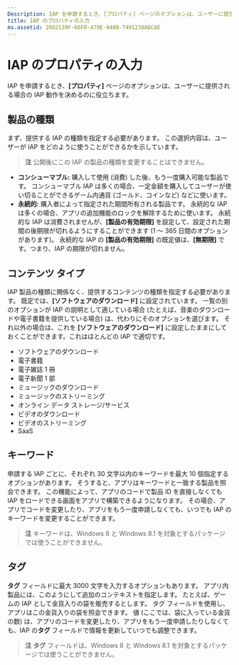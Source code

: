 ```yaml
---
Description: IAP を申請するとき、[プロパティ] ページのオプションは、ユーザーに提供される場合の IAP 動作を決めるのに役立ちます。
title: IAP のプロパティの入力
ms.assetid: 26D2139F-66FD-479E-940B-7491238ADCAE
---
```


# IAP のプロパティの入力


IAP を申請するとき、**[プロパティ]** ページのオプションは、ユーザーに提供される場合の IAP 動作を決めるのに役立ちます。

## 製品の種類


まず、提供する IAP の種類を指定する必要があります。 この選択内容は、ユーザーが IAP をどのように使うことができるかを示しています。

> **注**  公開後にこの IAP の製品の種類を変更することはできません。

-   **コンシューマブル:** 購入して使用 (消費) した後、もう一度購入可能な製品です。 コンシューマブル IAP は多くの場合、一定金額を購入してユーザーが使い切ることができるゲーム内通貨 (ゴールド、コインなど) などに使います。
-   **永続的:** 購入者によって指定された期間所有される製品です。 永続的な IAP は多くの場合、アプリの追加機能のロックを解除するために使います。 永続的な IAP は消費されませんが、**[製品の有効期限]** を設定して、設定された期間の後期限が切れるようにすることができます (1 ～ 365 日間のオプションがあります)。 永続的な IAP の **[製品の有効期限]** の既定値は、**[無期限]** です。つまり、IAP の期限が切れません。

## コンテンツ タイプ


IAP 製品の種類に関係なく、提供するコンテンツの種類を指定する必要があります。 既定では、**[ソフトウェアのダウンロード]** に設定されています。 一覧の別のオプションが IAP の説明として適している場合 (たとえば、音楽のダウンロードや電子書籍を提供している場合) は、代わりにそのオプションを選びます。 それ以外の場合は、これを **[ソフトウェアのダウンロード]** に設定したままにしておくことができます。これはほとんどの IAP で適切です。

-   ソフトウェアのダウンロード
-   電子書籍
-   電子雑誌 1 冊
-   電子新聞 1 部
-   ミュージックのダウンロード
-   ミュージックのストリーミング
-   オンライン データ ストレージ/サービス
-   ビデオのダウンロード
-   ビデオのストリーミング
-   SaaS

## キーワード


申請する IAP ごとに、それぞれ 30 文字以内のキーワードを最大 10 個指定するオプションがあります。 そうすると、アプリはキーワードと一致する製品を照会できます。 この機能によって、アプリのコードで製品 ID を直接しなくても IAP をロードできる画面をアプリで構築できるようになります。 その場合、アプリでコードを変更したり、アプリをもう一度申請しなくても、いつでも IAP のキーワードを変更することができます。

> **注**  キーワードは、Windows 8 と Windows 8.1 を対象とするパッケージでは使うことができません。

## タグ


**タグ** フィールドに最大 3000 文字を入力するオプションもあります。 アプリ内製品には、このようにして追加のコンテキストを指定します。 たとえば、ゲームの IAP として金貨入りの袋を販売するとします。 タグ フィールドを使用し、アプリはこの金貨入りの袋を照会できます。 値 (ここでは、袋に入っている金貨の数) は、アプリのコードを変更したり、アプリをもう一度申請したりしなくても、IAP の**タグ** フィールドで情報を更新していつでも調整できます。

> **注**  **タグ** フィールドは、Windows 8 と Windows 8.1 を対象とするパッケージでは使うことができません。

 

 

 






<!--HONumber=Mar16_HO1-->


